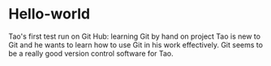 # Hello-world
Tao's first test run on Git Hub: learning Git by hand on project
Tao is new to Git and he wants to learn how to use Git in his work effectively.
Git seems to be a really good version control software for Tao. 
